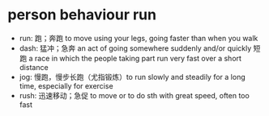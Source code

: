 # person behaviour run

- run: 跑；奔跑 to move using your legs, going faster than when you walk
- dash: 猛冲；急奔 an act of going somewhere suddenly and/or quickly 短跑 a race in which the people taking part run very fast over a short distance
- jog: 慢跑，慢步长跑（尤指锻炼）to run slowly and steadily for a long time, especially for exercise
- rush: 迅速移动；急促 to move or to do sth with great speed, often too fast
